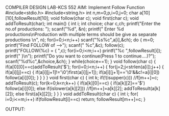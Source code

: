COMPILER DESIGN LAB-KCS 552
AIM: Implement Follow Function
#include<stdio.h>
#include<string.h>
int n,m=0,p,i=0,j=0;
char a[10][10],followResult[10];
void follow(char c);
void first(char c);
void addToResult(char);
int main()
{
 int i;
 int choice;
 char c,ch;
 printf("Enter the no.of productions: ");
scanf("%d", &n);
 printf(" Enter %d productions\nProduction with multiple terms should be give as separate productions \n", n);
 for(i=0;i<n;i++)
  scanf("%s%c",a[i],&ch);
 do
 {
  m=0;
  printf("Find FOLLOW of -->");
  scanf(" %c",&c);
  follow(c);
  printf("FOLLOW(%c) = { ",c);
  for(i=0;i<m;i++)
   printf("%c ",followResult[i]);
  printf(" }\n");
  printf("Do you want to continue(Press 1 to continue....)?");
 scanf("%d%c",&choice,&ch);
 }
 while(choice==1);
}
void follow(char c)
{
    if(a[0][0]==c)addToResult('$');
 for(i=0;i<n;i++)
 {
  for(j=2;j<strlen(a[i]);j++)
  {
   if(a[i][j]==c)
   {
    if(a[i][j+1]!='\0')first(a[i][j+1]);
    if(a[i][j+1]=='\0'&&c!=a[i][0])
     follow(a[i][0]);
   }
  }
 }
}
void first(char c)
{
      int k;
                 if(!(isupper(c)))
                     //f[m++]=c;
                     addToResult(c);
                 for(k=0;k<n;k++)
                 {
                 if(a[k][0]==c)
                 {
                 if(a[k][2]=='$') follow(a[i][0]);
                 else if(islower(a[k][2]))
                     //f[m++]=a[k][2];
                     addToResult(a[k][2]);
                 else first(a[k][2]);
                 }
                 }
}
void  addToResult(char c)
{
    int i;
    for( i=0;i<=m;i++)
        if(followResult[i]==c)
            return;
   followResult[m++]=c;
}

OUTPUT:  
